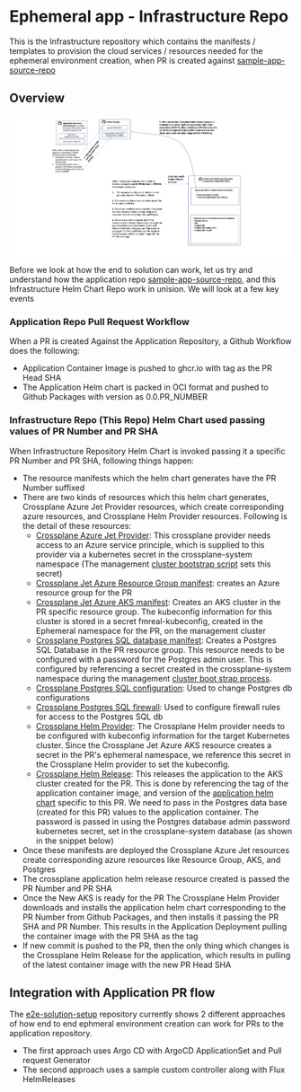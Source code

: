# Ephemeral app - Infrastructure Repo

This is the Infrastructure repository which contains the manifests / templates to provision the cloud services / resources needed for the ephemeral environment creation, when PR is created against [sample-app-source-repo](https://github.com/cse-labs/platformops-ephemeral-test-env/tree/main/sample-app-source-repo/)

## Overview

![Overview](images/infra--repo-overview.png)

Before we look at how the end to solution can work, let us try and understand how the application repo [sample-app-source-repo](https://github.com/cse-labs/platformops-ephemeral-test-env/tree/main/sample-app-source-repo/), and this Infrastructure Helm Chart Repo work in unision. We will look at a few key events

### Application Repo Pull Request Workflow

When a PR is created Against the Application Repository, a Github Workflow does the following:
* Application Container Image is pushed to ghcr.io with tag as the PR Head SHA
* The Application Helm chart is packed in OCI format and pushed to Github Packages with version as 0.0.PR_NUMBER

### Infrastructure Repo (This Repo) Helm Chart used passing values of PR Number and PR SHA

When Infrastructure Repository Helm Chart is invoked passing it a specific PR Number and PR SHA, following things happen:
* The resource manifests which the helm chart generates have the PR Number suffixed
* There are two kinds of resources which this helm chart generates, Crossplane Azure Jet Provider resources, which create corresponding azure resources, and Crossplane Helm Provider resources. Following is the detail of these resources:
  * [Crossplane Azure Jet Provider](https://github.com/cse-labs/platformops-ephemeral-test-env/tree/main/environment-infra-helm-repo/ephemeral-env/templates/jet-provider.yaml): This crossplane provider needs access to an Azure service principle, which is supplied to this provider via a kubernetes secret in the crossplane-system namespace (The management [cluster bootstrap script](https://github.com/cse-labs/platformops-ephemeral-test-env/tree/main/e2e-solution-setup/mgmt-server-install/setup-mgmt-cluster.sh) sets this secret) 
  * [Crossplane Jet Azure Resource Group manifest](https://github.com/cse-labs/platformops-ephemeral-test-env/tree/main/environment-infra-helm-repo/ephemeral-env/templates/rg.yaml): creates an Azure resource group for the PR
  * [Crossplane Jet Azure AKS manifest](https://github.com/cse-labs/platformops-ephemeral-test-env/blob/main/environment-infra-helm-repo/ephemeral-env/templates/aks-simple.yaml): Creates an AKS cluster in the PR specific resource group. The kubeconfig information for this cluster is stored in a secret fmreal-kubeconfig, created in the Ephemeral namespace for the PR, on the management cluster 
  * [Crossplane Postgres SQL database manifest](https://github.com/cse-labs/platformops-ephemeral-test-env/tree/main/environment-infra-helm-repo/ephemeral-env/templates/pg-sql-server.yaml): Creates a Postgres SQL Database in the PR resource group. This resource needs to be configured with a password for the Postgres admin user. This is configured by referencing a secret created in the crossplane-system namespace during the management [cluster boot strap process](https://github.com/cse-labs/platformops-ephemeral-test-env/tree/main/e2e-solution-setup/mgmt-server-install/setup-mgmt-cluster.sh). 
  * [Crossplane Postgres SQL configuration](https://github.com/cse-labs/platformops-ephemeral-test-env/tree/main/environment-infra-helm-repo/ephemeral-env/templates/pg-sql-configuration.yaml): Used to change Postgres db configurations
  * [Crossplane Postgres SQL firewall](https://github.com/cse-labs/platformops-ephemeral-test-env/tree/main/environment-infra-helm-repo/ephemeral-env/templates/pg-sql-fw-rule.yaml): Used to configure firewall rules for access to the Postgres SQL db
  * [Crossplane Helm Provider](https://github.com/cse-labs/platformops-ephemeral-test-env/tree/main/environment-infra-helm-repo/ephemeral-env/templates/helm-provider.yaml): The Crossplane Helm provider needs to be configured with kubeconfig information for the target Kubernetes cluster. Since the Crossplane Jet Azure AKS  resource creates a secret in the PR's ephemeral namespace, we reference this secret in the Crossplane Helm provider to set the kubeconfig.
  * [Crossplane Helm Release](https://github.com/cse-labs/platformops-ephemeral-test-env/tree/main/environment-infra-helm-repo/ephemeral-env/templates/helm-release-app.yaml): This releases the application to the AKS cluster created for the PR. This is done by referencing the tag of the application container image, and version of the [application helm chart](https://github.com/cse-labs/platformops-ephemeral-test-env/tree/main/sample-app-source-repo/charts/app) specific to this PR. We need to pass in the Postgres data base (created for this PR) values to the application container. The password is passed in using the Postgres database admin password kubernetes secret, set in the crossplane-system database (as shown in the snippet below)
*  Once these manifests are deployed the Crossplane Azure Jet resources create corresponding azure resources like Resource Group, AKS, and Postgres
* The crossplane application helm release resource created is passed the PR Number and PR SHA
* Once the New AKS is ready for the PR The Crossplane Helm Provider downloads and installs the application helm chart corresponding to the PR Number from Github Packages, and then installs it passing the PR SHA and PR Number. This results in the Application Deployment pulling the container image with the PR SHA as the tag
* If new commit is pushed to the PR, then the only thing which changes is the Crossplane Helm Release for the application, which results in pulling of the latest container image with the new PR Head SHA

## Integration with Application PR flow
The [e2e-solution-setup](https://github.com/cse-labs/platformops-ephemeral-test-env/tree/main/e2e-solution-setup) repository currently shows 2 different approaches of how end to end ephmeral environment creation can work for PRs to the application repository.
* The first approach uses Argo CD with ArgoCD ApplicationSet and Pull request Generator
* The second approach uses a sample custom controller along with Flux HelmReleases

